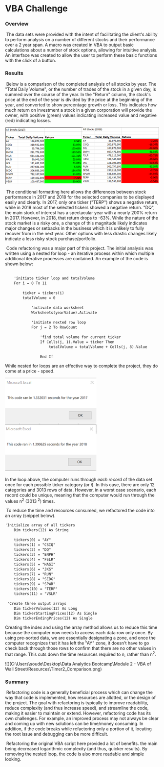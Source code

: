 # VBA Challenge

### Overview

​	The data sets were provided with the intent of facilitating the client's ability to perform analysis on a number of different stocks and their performance over a 2 year span. A macro was created in VBA to output basic calculations about a number of stock options, allowing for intuitive analysis. An interface was created to allow the user to perform these basic functions with the click of a button.  

### Results

​	Below is a comparison of the completed analysis of all stocks by year. The "Total Daily Volume", or the number of trades of the stock in a given day, is summed over the course of the year. In the "Return" column, the stock's price at the end of the year is divided by the price at the beginning of the year, and converted to show percentage growth or loss. This indicates how much return on investment a stock in a given corporation will provide the owner, with positive (green) values indicating increased value and negative (red) indicating losses.

<img src="\Resources\All_Stocks_Comparison.png" style="zoom: 80%;" />

​	The conditional formatting here allows the differences between stock performance in 2017 and 2018 for the selected companies to be displayed easily and clearly. In 2017, only one ticker ("TERP") shows a negative return, while in 2018 most of the selected tickers showed a negative return. "DQ", the main stock of interest has a spectacular year with a nearly 200% return in 2017. However, in 2018, that return drops to -63%. While the nature of the stock market is a risky one, a change of this magnitude likely indicates major changes or setbacks in the business which it is unlikely to fully recover from in the next year. Other options with less drastic changes likely indicate a less risky stock purchase/portfolio. 

​	Code refactoring was a major part of this project. The initial analysis was written using a nested for loop - an iterative process within which multiple additional iterative processes are contained. An example of the code is shown below: 

```visual basic
 
    'initiate ticker loop and totalVolume
    For i = 0 To 11
    
        ticker = tickers(i)
        totalVolume = 0
       
            'activate data worksheet
            Worksheets(yearValue).Activate
            
            'initiate nexted row loop
            For j = 2 To RowCount
            
                'find total volume for current ticker
                If Cells(j, 1).Value = ticker Then
                    totalVolume = totalVolume + Cells(j, 8).Value
                
                End If
```

While nested for loops are an effective way to complete the project, they do come at a price - speed. 

![](\Resources\Timer1_Comparison.png)

In the loop above, the computer runs through *each record*  of the data set once for each possible ticker category (or *i*). In this case, there are only 12 categories and 3013 rows of data. However, in a worst case scenario, each record could be unique, meaning that the computer would run through the values n<sup>2</sup> (3013 <sup>2</sup>) times. 

 

​	To reduce the time and resources consumed, we refactored the code into an array (snippet below).

```visual basic
'Initialize array of all tickers
    Dim tickers(12) As String
    
    tickers(0) = "AY"
    tickers(1) = "CSIQ"
    tickers(2) = "DQ"
    tickers(3) = "ENPH"
    tickers(4) = "FSLR"
    tickers(5) = "HASI"
    tickers(6) = "JKS"
    tickers(7) = "RUN"
    tickers(8) = "SEDG"
    tickers(9) = "SPWR"
    tickers(10) = "TERP"
    tickers(11) = "VSLR"
   
 'Create three output arrays
    Dim tickerVolumes(12) As Long
    Dim tickerStartingPrices(12) As Single
    Dim tickerEndingPrices(12) As Single
```

Creating the index and using the array method allows us to reduce this time because the computer now needs to access each data row only once. By using pre-sorted data, we are essentially designating a zone, and once the computer recognizes that it has left the "AY" zone, it doesn't have to go check back through those rows to confirm that there are no other values in that range. This cuts down the time resources required to n, rather than n<sup>2</sup>. 



![](C:\Users\soude\Desktop\Data Analytics Bootcamp\Module 2  - VBA of Wall Street\Resources\Timer2_Comparison.png)



### Summary

​	Refactoring code is a generally beneficial process which can change the way that code is implemented, how resources are allotted,  or the design of the project. The goal with refactoring is typically to improve readability, reduce complexity (and thus increase speed), and streamline the code, making it easier to maintain or extend. However, refactoring code has its own challenges. For example, an improved process may not always be clear and coming up with new solutions can be time/money consuming. In addition, if the code breaks while refactoring only a portion of it, locating the root issue and debugging can be more difficult. 

​	Refactoring the original VBA script here provided a lot of benefits. the main being decreased logarithmic complexity (and thus, quicker results). By removing the nested loop, the code is also more readable and simple looking. 

